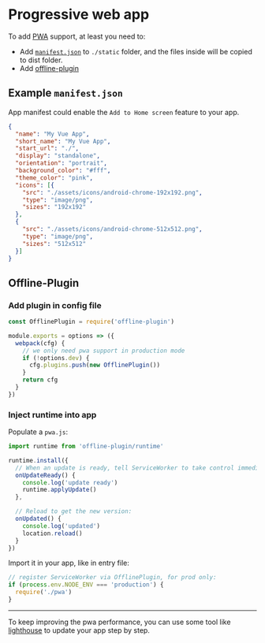 # Progressive web app

To add [PWA](https://developers.google.com/web/progressive-web-apps/) support, at least you need to:

- Add [`manifest.json`](https://developers.google.com/web/fundamentals/engage-and-retain/web-app-manifest/) to `./static` folder, and the files inside will be copied to dist folder.
- Add [offline-plugin](https://github.com/NekR/offline-plugin)

## Example `manifest.json`

App manifest could enable the `Add to Home screen` feature to your app.

```json
{
  "name": "My Vue App",
  "short_name": "My Vue App",
  "start_url": "./",
  "display": "standalone",
  "orientation": "portrait",
  "background_color": "#fff",
  "theme_color": "pink",
  "icons": [{
    "src": "./assets/icons/android-chrome-192x192.png",
    "type": "image/png",
    "sizes": "192x192"
  },
  {
    "src": "./assets/icons/android-chrome-512x512.png",
    "type": "image/png",
    "sizes": "512x512"
  }]
}
```

## Offline-Plugin

### Add plugin in config file

```js
const OfflinePlugin = require('offline-plugin')

module.exports = options => ({
  webpack(cfg) {
    // we only need pwa support in production mode
    if (!options.dev) {
      cfg.plugins.push(new OfflinePlugin())
    }
    return cfg
  }
})
```

### Inject runtime into app

Populate a `pwa.js`:

```js
import runtime from 'offline-plugin/runtime'

runtime.install({
  // When an update is ready, tell ServiceWorker to take control immediately:
  onUpdateReady() {
    console.log('update ready')
    runtime.applyUpdate()
  },

  // Reload to get the new version:
  onUpdated() {
    console.log('updated')
    location.reload()
  }
})
```

Import it in your app, like in entry file:

```js
// register ServiceWorker via OfflinePlugin, for prod only:
if (process.env.NODE_ENV === 'production') {
  require('./pwa')
}
```

---

To keep improving the pwa performance, you can use some tool like [lighthouse](https://developers.google.com/web/tools/lighthouse/) to update your app step by step.
